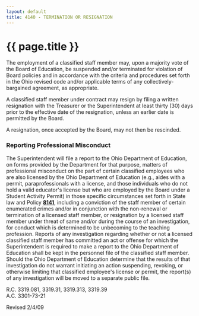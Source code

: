 ```yaml
---
layout: default
title: 4140 - TERMINATION OR RESIGNATION
---
```


{{ page.title }}
================

The employment of a classified staff member may, upon a majority vote of
the Board of Education, be suspended and/or terminated for violation of
Board policies and in accordance with the criteria and procedures set
forth in the Ohio revised code and/or applicable terms of any
collectively-bargained agreement, as appropriate.

A classified staff member under contract may resign by filing a written
resignation with the Treasurer or the Superintendent at least thirty
(30) days prior to the effective date of the resignation, unless an
earlier date is permitted by the Board.

A resignation, once accepted by the Board, may not then be rescinded.

### Reporting Professional Misconduct

The Superintendent will file a report to the Ohio Department of
Education, on forms provided by the Department for that purpose, matters
of professional misconduct on the part of certain classified employees
who are also licensed by the Ohio Department of Education (e.g., aides
with a permit, paraprofessionals with a license, and those individuals
who do not hold a valid educator's license but who are employed by the
Board under a Student Activity Permit) in those specific circumstances
set forth in State law and Policy [**8141**](po8141.md), including a
conviction of the staff member of certain enumerated crimes and/or in
conjunction with the non-renewal or termination of a licensed staff
member, or resignation by a licensed staff member under threat of same
and/or during the course of an investigation, for conduct which is
determined to be unbecoming to the teaching profession. Reports of any
investigation regarding whether or not a licensed classified staff
member has committed an act or offense for which the Superintendent is
required to make a report to the Ohio Department of Education shall be
kept in the personnel file of the classified staff member. Should the
Ohio Department of Education determine that the results of that
investigation do not warrant initiating an action suspending, revoking,
or otherwise limiting that classified employee's license or permit, the
report(s) of any investigation will be moved to a separate public file.

R.C. 3319.081, 3319.31, 3319.313, 3319.39\
 A.C. 3301-73-21

Revised 2/4/09

